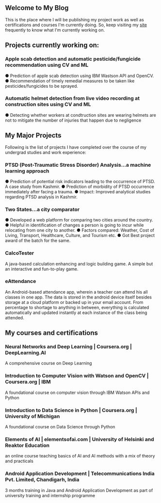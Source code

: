 ## Welcome to My Blog

This is the place where I will be publishing my project work as well as certifications and courses I'm currently doing. So, keep visiting my [site](https://mUmairNaxir.github.io) frequently to know what I'm currently working on.

## Projects currently working on:

### Apple scab detection and automatic pesticide/fungicide recommendation using CV and ML
● Prediction of apple scab detection using IBM Wastson API and OpenCV.
● Recommendation of timely remedial measures to be taken like pesticides/fungicides to be sprayed.

### Automatic helmet detection from live video recording at construction sites using CV and ML
● Detecting whether workers at condtruction sites are wearing helmets are not to mitigate the number of injuries that happen due to negligence


## My Major Projects
Following is the list of projects I have completed over the course of my undergrad studies and work experience:

### PTSD (Post-Traumatic Stress Disorder) Analysis…a machine learning approach 
● Prediction of potential risk indicators leading to the occurrence of PTSD. A case study from Kashmir. 
● Prediction of morbidity of PTSD occurrence immediately after facing a trauma. 
● Impact: Improved analytical studies regarding PTSD analysis in Kashmir. 

### Two States…a city comparator 
● Developed a web platform for comparing two cities around the country. 
● Helpful in identification of changes a person is going to incur while relocating from one city to another. 
● Factors compared: Weather, Cost of Living, Transport, Healthcare, Culture, and Tourism etc. ● Got Best project award of the batch for the same. 

### CalcoTester

A java-based calculation enhancing and logic building game. A simple but an interactive and fun-to-play game.


### eAttendance

An Android-based attendance app, wherein a teacher can attend his all classes in one app.
The data is stored in the android device itself besides storage at a cloud platform or backed up in your email account.
From percentage to shortage to anything in between, everything is calculated automatically and updated instantly at each instance of the class being attended.


## My courses and certifications

### Neural Networks and Deep Learning | Coursera.org | DeepLearning.AI
A comprehensive course on Deep Learning 

### Introduction to Computer Vision with Watson and OpenCV | Coursera.org | IBM 
A foundational course on computer vision through IBM Watson APIs and Python

### Introduction to Data Science in Python | Coursera.org | University of Michigan 
A foundational course on Data Science through Python 

### Elements of AI | elementsofai.com | University of Helsinki and Reaktor Education 
an online course teaching basics of AI and AI methods with a mix of theory and practicals 

### Android Application Development | Telecommunications India Pvt. Limited, Chandigarh, India 
3 months training in Java and Android Application Development as part of university training and internship programme 

